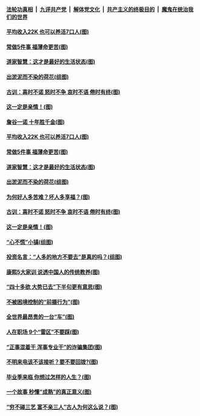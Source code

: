 

####  [法轮功真相](../../../../basic/blob/master/README.md?t=06301031) &nbsp;|&nbsp; [九评共产党](../../../../9ping.md/blob/master/README.md?t=06301031) &nbsp;|&nbsp; [解体党文化](../../../../jtdwh.md/blob/master/README.md?t=06301031)  &nbsp;|&nbsp; [共产主义的终极目的](../../../../gczydzjmd.md/blob/master/README.md?t=06301031) &nbsp;|&nbsp; [魔鬼在统治我们的世界](../../../../mgztzwmdsj.md/blob/master/README.md?t=06301031) 

#### [平均收入22K 也可以养活7口人(图)](../pages/p8/938104.md?t=06301031) 

#### [常做5件事 福薄命更苦(图)](../pages/p8/937990.md?t=06301031) 

#### [道家智慧：这才是最好的生活状态(图)](../pages/p8/900827.md?t=06301031) 

#### [出淤泥而不染的荷花(组图)](../pages/p8/937863.md?t=06301031) 

#### [古训：喜时不诺 怒时不争 哀时不语 倦时有终(图)](../pages/p8/937482.md?t=06301031) 

#### [这一定是亲情！(图)](../pages/p8/937905.md?t=06301031) 

#### [詹谷一诺 十年胜千金(图)](../pages/p8/937705.md?t=06301031) 

#### [平均收入22K 也可以养活7口人(图)](../pages/p8/938104.md?t=06301031) 

#### [常做5件事 福薄命更苦(图)](../pages/p8/937990.md?t=06301031) 

#### [道家智慧：这才是最好的生活状态(图)](../pages/p8/900827.md?t=06301031) 

#### [出淤泥而不染的荷花(组图)](../pages/p8/937863.md?t=06301031) 

#### [为何好人多苦难？坏人多享福？(图)](../pages/p8/937938.md?t=06301031) 

#### [古训：喜时不诺 怒时不争 哀时不语 倦时有终(图)](../pages/p8/937482.md?t=06301031) 

#### [这一定是亲情！(图)](../pages/p8/937905.md?t=06301031) 

#### [“心不慌”小镇(组图)](../pages/p8/937484.md?t=06301031) 

#### [投资名言：“人多的地方不要去”是真的吗？(组图)](../pages/p8/937855.md?t=06301031) 

#### [康熙5大家训 说透中国人的传统教养(图)](../pages/p8/937696.md?t=06301031) 

#### [“四十多欲 大势已去”下半句更有意思(图)](../pages/p8/937811.md?t=06301031) 

#### [不被困境控制的“前摄行为”(图)](../pages/p8/937145.md?t=06301031) 

#### [全世界最昂贵的一台“车”(图)](../pages/p8/937477.md?t=06301031) 

#### [人在职场 9个“雷区”不要踩(图)](../pages/p8/937766.md?t=06301031) 

#### [“正事混着干 浑事专业干”的诈骗集团(图)](../pages/p8/937732.md?t=06301031) 

#### [不明来电该不该接听？要不要回拨?(图)](../pages/p8/936929.md?t=06301031) 

#### [毕业季来临 你想过怎样的人生？(图)](../pages/p8/937661.md?t=06301031) 

#### [一个故事 秒懂“成熟”的真正意义(图)](../pages/p8/936405.md?t=06301031) 

#### [“穷不碰三艺 富不亲三人”古人为何这么说？(图)](../pages/p8/937602.md?t=06301031) 

